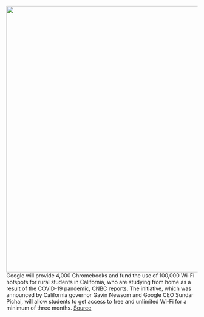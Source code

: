 <img src='https://cdn.vox-cdn.com/thumbor/BqqZstEXTQ1xEY9Ap6PRT-LwIUg=/0x0:2040x1360/1200x800/filters:focal(857x517:1183x843)/cdn.vox-cdn.com/uploads/chorus_image/image/66592014/acastro_180427_1777_0001.0.jpg' width='700px' /><br/>
Google will provide 4,000 Chromebooks and fund the use of 100,000 Wi-Fi hotspots for rural students in California, who are studying from home as a result of the COVID-19 pandemic, CNBC reports. The initiative, which was announced by California governor Gavin Newsom and Google CEO Sundar Pichai, will allow students to get access to free and unlimited Wi-Fi for a minimum of three months.
<a href='https://www.theverge.com/2020/4/2/21204057/google-free-chromebooks-wi-fi-hotspots-california-schools-students-remote-learning-coronavirus'> Source <a/>